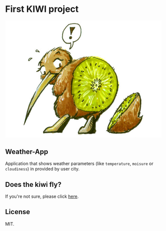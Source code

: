 # First KIWI  project
![alt text](https://github.com/codersCampKiwiTeam/Weather-App/blob/master/src/images/kiwiLogo.jpg "KiwiPower!")                  

## Weather-App
Application that shows weather parameters (like `temperature`, `moisure` or `cloudiness`) in provided by user city.

## Does the kiwi fly?
If you're not sure, please click [here](https://www.youtube.com/watch?v=go52mHlKDEo "Does the kiwi fly?").

## License
MIT.